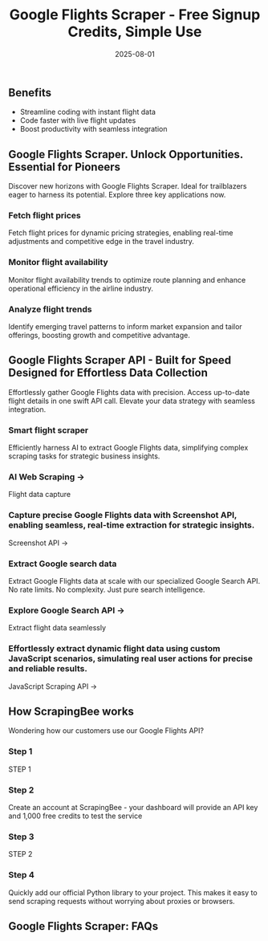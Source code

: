 ﻿---
title: "Google Flights Scraper - Free Signup Credits, Simple Use"
description: "Scrape Google Flights data effortlessly with our API. Access real-time flight information, pricing, and availability. Automate your data collection seamlessly."
scraper_name: "Google flights scraper"
date: 2025-08-01
draft: false
layout: scraper
url: "/scrapers/google-flights-scraper/"
aliases: ["/google-flights-scraper/"]
variables:
  use_case_3_description: "Identify emerging travel patterns to inform market expansion and tailor offerings, boosting growth and competitive advantage."
  doc_link_2: "JS rendering"
  dev_feature_1_description: "Take a look at our documentation and get started in minutes!"
  dev_experience_intro: "Google Flights"
  tool_6: "Google News API"
  dev_feature_4_description: "Google Flights"
  dev_experience_heading: "Top-rated support & documentation"
  meta_title: "Google Flights Scraper - Free Signup Credits, Simple Use"
  tool_4: "Walmart API"
  tutorials_heading: "Google Flights"
  tool_1: "Amazon API"
  hero_section_heading: "Google Flights Scraper API"
  pricing_heading: "Transparent Google Flights scraper API pricing."
  use_case_intro: "Discover new horizons with Google Flights Scraper. Ideal for trailblazers eager to harness its potential. Explore three key applications now."
  dev_feature_3_heading: "Knowledge base"
  feature_3_description: "Screenshot API ->"
  docs_intro: "Check out our documentation to find out more about how to ustilise our API for your scraping needs."
  use_case_2_description: "Monitor flight availability trends to optimize route planning and enhance operational efficiency in the airline industry."
  feature_5_description: "Extract flight data seamlessly"
  feature_2_heading: "AI Web Scraping ->"
  features_intro: "Effortlessly gather Google Flights data with precision. Access up-to-date flight details in one swift API call. Elevate your data strategy with seamless integration."
  use_case_heading: "Google Flights Scraper. Unlock Opportunities. Essential for Pioneers"
  tools_heading: "Explore More Scraping Tools"
  doc_link_3: "Stealth proxy"
  feature_6_description: "JavaScript Scraping API ->"
  feature_4_description: "Extract Google Flights data at scale with our specialized Google Search API. No rate limits. No complexity. Just pure search intelligence."
  use_case_2_heading: "Monitor flight availability"
  benefit_3: "Boost productivity with seamless integration"
  use_case_3_heading: "Analyze flight trends"
  dev_feature_1_heading: "Fantastic documentation"
  dev_feature_4_heading: "Exceptional support"
  tool_5: "Costco API"
  data_coverage_intro: "Effortlessly extract unique flight data points with precision. Unlock insights and streamline your workflow."
  doc_link_1: "AI data extraction"
  features_heading: "Google Flights Scraper API - Built for Speed Designed for Effortless Data Collection"
  coverage_1_heading: "Simple Setup, Comprehensive Insights"
  feature_2_description: "Flight data capture"
  step_1: "STEP 1"
  hero_section_intro: "Scrape Google Flights data effortlessly. Access real-time flight prices, schedules, and availability with a single API call. Empower your team with precise data for better decision-making and competitive insights. Start transforming your travel data strategy today."
  use_case_1_description: "Fetch flight prices for dynamic pricing strategies, enabling real-time adjustments and competitive edge in the travel industry."
  data_coverage_heading: "Google Flights Scraper: Unmatched Scraping Excellence"
  feature_5_heading: "Explore Google Search API ->"
  feature_1_heading: "Smart flight scraper"
  benefit_1: "Streamline coding with instant flight data"
  doc_link_4: "Screenshots"
  client_logo_heading: "You're in great company"
  feature_1_description: "Efficiently harness AI to extract Google Flights data, simplifying complex scraping tasks for strategic business insights."
  dev_feature_3_description: "Our extensive knowledge base covers the most frequest use cases with code smples."
  benefit_2: "Code faster with live flight updates"
  faq_heading: "Google Flights Scraper: FAQs"
  how_it_works_heading: "How ScrapingBee works"
  use_case_1_heading: "Fetch flight prices"
  coverage_2_heading: "Documentation"
  step_4: "Quickly add our official Python library to your project. This makes it easy to send scraping requests without worrying about proxies or browsers."
  docs_heading: "Explore web scraping insights"
  step_3: "STEP 2"
  tool_2: "Google Shopping API"
  dev_feature_2_description: "Whatever the programming language you enjoy, we have written code examples in Java, Python, Go, PHP, Curl and JavaScript."
  how_it_works_intro: "Wondering how our customers use our Google Flights API?"
  meta_description: "Scrape Google Flights data effortlessly with our API. Access real-time flight information, pricing, and availability. Automate your data collection seamlessly."
  pricing_intro: "Cancel anytime, no questions asked!"
  tool_3: "Google Jobs API"
  step_2: "Create an account at ScrapingBee - your dashboard will provide an API key and 1,000 free credits to test the service"
  dev_feature_2_heading: "Code samples"
  coverage_1_description: "Effortlessly integrate with intuitive tools and clear guides. Simplify workflows, empowering developers to innovate and drive business success with ease."
  coverage_2_description: "Harness ScrapingBee's API Precision"
  feature_3_heading: "Capture precise Google Flights data with Screenshot API, enabling seamless, real-time extraction for strategic insights."
  feature_6_heading: "Effortlessly extract dynamic flight data using custom JavaScript scenarios, simulating real user actions for precise and reliable results."
  feature_4_heading: "Extract Google search data"
  stats_heading: "ScrapingBee in numbers"
---


# 


## Benefits

- Streamline coding with instant flight data
- Code faster with live flight updates
- Boost productivity with seamless integration

## Google Flights Scraper. Unlock Opportunities. Essential for Pioneers

Discover new horizons with Google Flights Scraper. Ideal for trailblazers eager to harness its potential. Explore three key applications now.

### Fetch flight prices

Fetch flight prices for dynamic pricing strategies, enabling real-time adjustments and competitive edge in the travel industry.

### Monitor flight availability

Monitor flight availability trends to optimize route planning and enhance operational efficiency in the airline industry.

### Analyze flight trends

Identify emerging travel patterns to inform market expansion and tailor offerings, boosting growth and competitive advantage.

## Google Flights Scraper API - Built for Speed Designed for Effortless Data Collection

Effortlessly gather Google Flights data with precision. Access up-to-date flight details in one swift API call. Elevate your data strategy with seamless integration.

### Smart flight scraper

Efficiently harness AI to extract Google Flights data, simplifying complex scraping tasks for strategic business insights.

### AI Web Scraping ->

Flight data capture

### Capture precise Google Flights data with Screenshot API, enabling seamless, real-time extraction for strategic insights.

Screenshot API ->

### Extract Google search data

Extract Google Flights data at scale with our specialized Google Search API. No rate limits. No complexity. Just pure search intelligence.

### Explore Google Search API ->

Extract flight data seamlessly

### Effortlessly extract dynamic flight data using custom JavaScript scenarios, simulating real user actions for precise and reliable results.

JavaScript Scraping API ->

## How ScrapingBee works

Wondering how our customers use our Google Flights API?

### Step 1

STEP 1

### Step 2

Create an account at ScrapingBee - your dashboard will provide an API key and 1,000 free credits to test the service

### Step 3

STEP 2

### Step 4

Quickly add our official Python library to your project. This makes it easy to send scraping requests without worrying about proxies or browsers.

## Google Flights Scraper: FAQs


